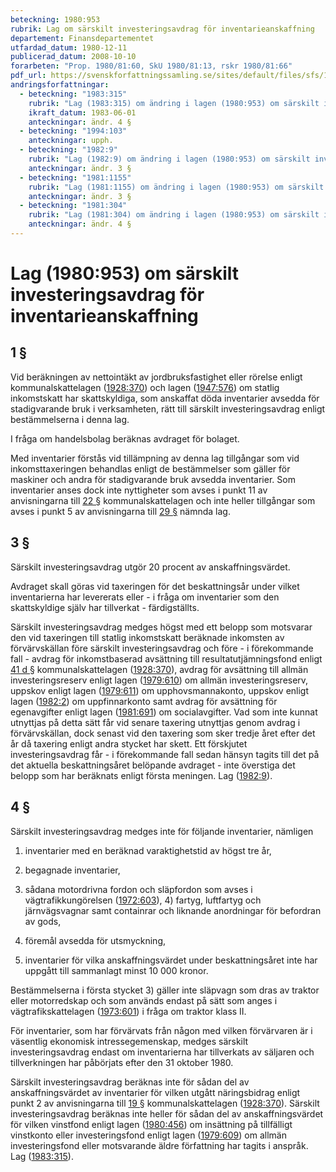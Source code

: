 ```yaml
---
beteckning: 1980:953
rubrik: Lag om särskilt investeringsavdrag för inventarieanskaffning
departement: Finansdepartementet
utfardad_datum: 1980-12-11
publicerad_datum: 2008-10-10
forarbeten: "Prop. 1980/81:60, SkU 1980/81:13, rskr 1980/81:66"
pdf_url: https://svenskforfattningssamling.se/sites/default/files/sfs/1980-12/SFS1980-953.pdf
andringsforfattningar:
  - beteckning: "1983:315"
    rubrik: "Lag (1983:315) om ändring i lagen (1980:953) om särskilt investeringsavdrag för inventarieanskaffning"
    ikraft_datum: 1983-06-01
    anteckningar: ändr. 4 §
  - beteckning: "1994:103"
    anteckningar: upph.
  - beteckning: "1982:9"
    rubrik: "Lag (1982:9) om ändring i lagen (1980:953) om särskilt investerings- avdrag för inventarieanskaffning"
    anteckningar: ändr. 3 §
  - beteckning: "1981:1155"
    rubrik: "Lag (1981:1155) om ändring i lagen (1980:953) om särskilt investeringsavdrag för inventarieanskaffning"
    anteckningar: ändr. 3 §
  - beteckning: "1981:304"
    rubrik: "Lag (1981:304) om ändring i lagen (1980:953) om särskilt investeringsavdrag för inventarieanskaffning"
    anteckningar: ändr. 4 §
---
```


# Lag (1980:953) om särskilt investeringsavdrag för inventarieanskaffning

## 1 §

Vid beräkningen av nettointäkt av jordbruksfastighet eller rörelse enligt kommunalskattelagen ([1928:370](https://selex.se/eli/sfs/1928/370)) och lagen ([1947:576](https://selex.se/eli/sfs/1947/576)) om statlig inkomstskatt har skattskyldiga, som anskaffat döda inventarier avsedda för stadigvarande bruk i verksamheten, rätt till särskilt investeringsavdrag enligt bestämmelserna i denna lag.

I fråga om handelsbolag beräknas avdraget för bolaget.

Med inventarier förstås vid tillämpning av denna lag tillgångar som vid inkomsttaxeringen behandlas enligt de bestämmelser som gäller för maskiner och andra för stadigvarande bruk avsedda inventarier. Som inventarier anses dock inte nyttigheter som avses i punkt 11 av anvisningarna till [22 §](#22) kommunalskattelagen och inte heller tillgångar som avses i punkt 5 av anvisningarna till [29 §](#29) nämnda lag.

## 3 §

Särskilt investeringsavdrag utgör 20 procent av anskaffningsvärdet.

Avdraget skall göras vid taxeringen för det beskattningsår under vilket inventarierna har levererats eller - i fråga om inventarier som den skattskyldige själv har tillverkat - färdigställts.

Särskilt investeringsavdrag medges högst med ett belopp som motsvarar den vid taxeringen till statlig inkomstskatt beräknade inkomsten av förvärvskällan före särskilt investeringsavdrag och före - i förekommande fall - avdrag för inkomstbaserad avsättning till resultatutjämningsfond enligt [41 d §](#41d) kommunalskattelagen ([1928:370](https://selex.se/eli/sfs/1928/370)), avdrag för avsättning till allmän investeringsreserv enligt lagen ([1979:610](https://selex.se/eli/sfs/1979/610)) om allmän investeringsreserv, uppskov enligt lagen ([1979:611](https://selex.se/eli/sfs/1979/611)) om upphovsmannakonto, uppskov enligt lagen ([1982:2](https://selex.se/eli/sfs/1982/2)) om uppfinnarkonto samt avdrag för avsättning för egenavgifter enligt lagen ([1981:691](https://selex.se/eli/sfs/1981/691)) om socialavgifter. Vad som inte kunnat utnyttjas på detta sätt får vid senare taxering utnyttjas genom avdrag i förvärvskällan, dock senast vid den taxering som sker tredje året efter det år då taxering enligt andra stycket har skett. Ett förskjutet investeringsavdrag får - i förekommande fall sedan hänsyn tagits till det på det aktuella beskattningsåret belöpande avdraget - inte överstiga det belopp som har beräknats enligt första meningen. Lag ([1982:9](https://selex.se/eli/sfs/1982/9)).

## 4 §

Särskilt investeringsavdrag medges inte för följande inventarier, nämligen

1) inventarier med en beräknad varaktighetstid av högst tre år,

2) begagnade inventarier,

3) sådana motordrivna fordon och släpfordon som avses i vägtrafikkungörelsen ([1972:603](https://selex.se/eli/sfs/1972/603)), 4) fartyg, luftfartyg och järnvägsvagnar samt containrar och liknande anordningar för befordran av gods,

5) föremål avsedda för utsmyckning,

6) inventarier för vilka anskaffningsvärdet under beskattningsåret inte har uppgått till sammanlagt minst 10 000 kronor.

Bestämmelserna i första stycket 3) gäller inte släpvagn som dras av traktor eller motorredskap och som används endast på sätt som anges i vägtrafikskattelagen ([1973:601](https://selex.se/eli/sfs/1973/601)) i fråga om traktor klass II.

För inventarier, som har förvärvats från någon med vilken förvärvaren är i väsentlig ekonomisk intressegemenskap, medges särskilt investeringsavdrag endast om inventarierna har tillverkats av säljaren och tillverkningen har påbörjats efter den 31 oktober 1980.

Särskilt investeringsavdrag beräknas inte för sådan del av anskaffningsvärdet av inventarier för vilken utgått näringsbidrag enligt punkt 2 av anvisningarna till [19 §](#19) kommunalskattelagen ([1928:370](https://selex.se/eli/sfs/1928/370)). Särskilt investeringsavdrag beräknas inte heller för sådan del av anskaffningsvärdet för vilken vinstfond enligt lagen ([1980:456](https://selex.se/eli/sfs/1980/456)) om insättning på tillfälligt vinstkonto eller investeringsfond enligt lagen ([1979:609](https://selex.se/eli/sfs/1979/609)) om allmän investeringsfond eller motsvarande äldre författning har tagits i anspråk. Lag ([1983:315](https://selex.se/eli/sfs/1983/315)).